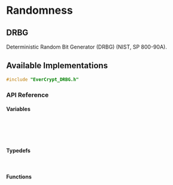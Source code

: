 # Randomness

## DRBG

Deterministic Random Bit Generator (DRBG) (NIST, SP 800-90A).

## Available Implementations

```C
#include "EverCrypt_DRBG.h"
```

### API Reference

#### Variables

```{doxygenvariable} EverCrypt_DRBG_reseed_interval
```

```{doxygenvariable} EverCrypt_DRBG_max_output_length
```

```{doxygenvariable} EverCrypt_DRBG_max_length
```

```{doxygenvariable} EverCrypt_DRBG_max_personalization_string_length
```

```{doxygenvariable} EverCrypt_DRBG_max_additional_input_length
```

#### Typedefs

```{doxygentypedef} EverCrypt_DRBG_supported_alg
```

```{doxygentypedef} EverCrypt_DRBG_state_s
```


#### Functions

```{doxygenfunction} EverCrypt_DRBG_create
```

```{doxygenfunction} EverCrypt_DRBG_instantiate
```

<!-- Note: entropy_input is generated. No nonce? -->

```{doxygenfunction} EverCrypt_DRBG_reseed
```

```{doxygenfunction} EverCrypt_DRBG_generate
```

```{doxygenfunction} EverCrypt_DRBG_uninstantiate
```

```{doxygenfunction} EverCrypt_DRBG_min_length
```

